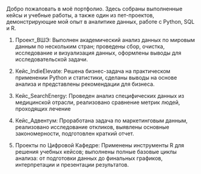 Добро пожаловать в моё портфолио.
Здесь собраны выполненные кейсы и учебные работы, а также один из пет-проектов, демонстрирующие мой опыт в аналитике данных, работе с Python, SQL и R.

1. Проект_ВШЭ:
Выполнен академический анализ данных по мировым данным по нескольким стран; проведены сбор, очистка, исследование и визуализация данных, оформлены выводы для исследовательской задачи.

2. Кейс_IndieElevate:
Решена бизнес-задача на практическом применении Python и статистики, сделаны выводы на основе анализа и представлены рекомендации для бизнеса.

3. Кейс_SearchEnergy:
Проведен анализ специфических данных из медицинской отрасли, реализовано сравнение метрик людей, проходящих лечение

4. Кейс_Адвентум:
Проработана задача по маркетинговым данным, реализовано исследование откликов, выявлены основные закономерности, подготовлен краткий отчет.

5. Проекты по Цифровой Кафедре:
Применены инструменты R для решения учебных кейсов; выполнены полные базовые циклы анализа: от подготовки данных до финальных графиков, интерпретации и презентации результатов.
